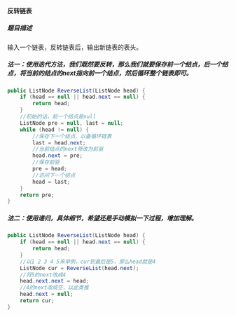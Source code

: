 #### 反转链表

##### 题目描述

输入一个链表，反转链表后，输出新链表的表头。

<!--more-->

##### 法一：使用迭代方法，我们既然要反转，那么我们就要保存前一个结点，后一个结点，将当前的结点的next指向前一个结点，然后循环整个链表即可。

```java
public ListNode ReverseList(ListNode head) {
    if (head == null || head.next == null) {
        return head;
    }
    //初始的话，前一个结点是null
    ListNode pre = null, last = null;
    while (head != null) {
        //保存下一个结点，以备循环链表
        last = head.next;
        //当前结点的next修改为前驱
        head.next = pre;
        //保存前驱
        pre = head;
        //访问下一个结点
        head = last;
    }
    return pre;
}
```

##### 法二：使用递归，具体细节，希望还是手动模拟一下过程，增加理解。

```java
public ListNode ReverseList(ListNode head) {
    if (head == null || head.next == null) {
        return head;
    }
    //以1 2 3 4 5来举例，cur到最后是5，那么head就是4
    ListNode cur = ReverseList(head.next);
    //将5的next改成4
    head.next.next = head;
    //4的next改成空，以此类推
    head.next = null;
    return cur;
}
```

